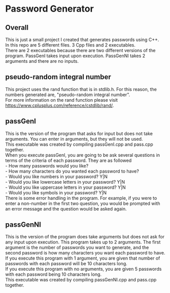 # Password Generator

## Overall
This is just a small project I created that generates passwords using C++.  
In this repo are 5 different files. 3 Cpp files and 2 executables.  
There are 2 executables because there are two different versions of the program. PassGenI takes input upon execution. PassGenNI takes 2 arguments and there are no inputs.  

## pseudo-random integral number
This project uses the rand function that is in stdlib.h. For this reason, the numbers generated are, "pseudo-random integral number".  
For more information on the rand function please visit https://www.cplusplus.com/reference/cstdlib/rand/.  

## passGenI
This is the version of the program that asks for input but does not take arguments. You can enter in arguments, but they will not be used.  
This executable was created by compiling passGenI.cpp and pass.cpp together.  
When you execute passGenI, you are going to be ask several questions in terms of the criteria of each password. They are as followed  
    - How many passwords would you like?  
    - How many characters do you wanted each password to have?  
    - Would you like numbers in your password? Y|N  
    - Would you like lowercase letters in your password? Y|N  
    - Would you like uppercase letters in your password? Y|N  
    - Would you like symbols in your password? Y|N  
There is some error handling in the program. For example, if you were to enter a non-number in the first two question, you would be prompted with an error message and the question would be asked again.  

## passGenNI
This is the version of the program does take arguments but does not ask for any input upon execution. This program takes up to 2 arguments. The first argument is the number of passwords you want to generate, and the second password is how many characters you want each password to have.  
If you execute this program with 1 argument, you are given that number of passwords with each password will be 10 characters long.  
If you execute this program with no arguments, you are given 5 passwords with each password being 10 characters long.  
This executable was created by compiling passGenNI.cpp and pass.cpp together.  
